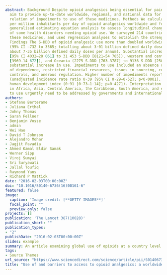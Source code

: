 ```yaml
---
abstract: Background Despite opioid analgesics being essential for pain relief, use has been inadequate in many countries. We
  aim to provide up-to-date worldwide, regional, and national data for changes in opioid analgesic use, and to analyse the
  relation of impediments to use of these medicines. Methods We calculated defined daily doses for statistical purposes (S-DDD)
  per million inhabitants per day of opioid analgesics worldwide and for regions and countries from 2001 to 2013, and we used
  generalised estimating equation analysis to assess longitudinal change in use. We compared use data against the prevalence
  of some health disorders needing opioid use. We surveyed 214 countries or territories about impediments to availability of
  these medicines, and used regression analyses to establish the strength of associations between impediments and use.
  Findings The S-DDD of opioid analgesic use more than doubled worldwide between 2001–03 and 2011–13, from 1417 S-DDD 
  (95% CI −732 to 3565; totalling about 3·01 billion defined daily doses per annum) to 3027 S-DDD (−1162 to 7215; totalling
  about 7·35 billion defined daily doses per annum). Substantial increases occurred in North America (16 046 S-DDD 
  [95% CI 4032–28 061] to 31 453 S-DDD [8121–54 785]), western and central Europe (3079 S-DDD [1274–4883] to 9320 S-DDD
  [3969–14 672]), and Oceania (2275 S-DDD [763–3787] to 9136 S-DDD [2508–15 765]). Countries in other regions have shown no
  substantial increase in use. Impediments to use included an absence of training and awareness in medical professionals, fear
  of dependence, restricted financial resources, issues in sourcing, cultural attitudes, fear of diversion, international trade
  controls, and onerous regulation. Higher number of impediments reported was significantly associated with lower use
  (unadjusted incidence rate ratio 0·39 [95% CI 0·29–0·52]; p<0·0001), but not when adjusted for gross domestic product and
  human development index (0·91 [0·73–1·14]; p=0·4271). Interpretation Use of opioid analgesics has increased, but remains low
  in Africa, Asia, Central America, the Caribbean, South America, and eastern and southeastern Europe. Identified impediments
  to use urgently need to be addressed by governments and international agencies.
authors:
- Stefano Berterame
- Juliana Erthal
- Johny Thomas
- Sarah Fellner
- Benjamin Vosse
- admin
- Wei Hao
- David T Johnson
- Alejandro Mohar
- Jagjit Pavadia
- Ahmed Kamal Eldin Samak
- Werner Sipp
- Viroj Sumyai 
- Sri Suryawati
- Jallal Toufiq
- Raymond Yans
- Richard P Mattick
date: "2016-02-03T00:00:00Z"
doi: "10.1016/S0140-6736(16)00161-6"
featured: false
image:
  caption: 'Image credit: [**GETTY IMAGES**]'
  focal_point: ""
  preview_only: false
projects: []
publication: 'The Lancet 387(10028)'
publication_short: ""
publication_types:
- "2"
publishDate: "2016-02-03T00:00:00Z"
slides: example
summary: An article examining global use of opioids at a country level.
tags:
- Source Themes
url_source: "https://www.sciencedirect.com/science/article/pii/S0140673616001616"
title: "Use of and barriers to access to opioid analgesics: a worldwide, regional, and national study"
---
```

